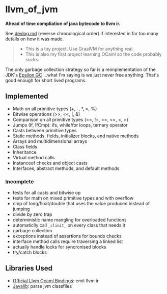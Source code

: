 # llvm_of_jvm

**Ahead of time compliation of java bytecode to llvm ir.**  

See [devlog.md](devlog.md) (reverse chronological order) if interested in far too many details on how it was made. 

> - This is a toy project. Use GraalVM for anything real.
> - This is also my first project learning OCaml so the code probably sucks.

The only garbage collection strategy so far is a reimplementation of the JDK's [Epsilon GC](https://blogs.oracle.com/javamagazine/post/epsilon-the-jdks-do-nothing-garbage-collector) ...what I'm saying is we just never free anything. That's good enough for short lived programs. 

## Implemented 

- Math on all primitive types (+, -, *, =, %)
- Bitwise operations (>>, <<, |, &)
- Comparison on all primitive types (==, !=, >=, <=, <, >)
- Jumps (If, IfCmp): ifs, while/for loops, ternary operator
- Casts between primitive types
- Static methods, fields, initializer blocks, and native methods
- Arrays and multidimensional arrays
- Class fields
- Inheritance
- Virtual method calls
- Instanceof checks and object casts
- Interfaces, abstract methods, and default methods

### Incomplete

- tests for all casts and bitwise op
- tests for math on mixed primitive types and with overflow
- cmp of long/float/double that uses the value produced instead of jumping
- divide by zero trap
- deterministic name mangling for overloaded functions 
- automaticlly call `_clinit_` on every class that needs it
- garbage collection 
- exceptions instead of assertions for bounds checks 
- interface method calls require traversing a linked list
- actually handle locks for syncronised blocks
- try/catch blocks


## Libraries Used 

- [Official Llvm Ocaml Bindings](https://github.com/llvm/llvm-project/tree/main/llvm/bindings/ocaml): emit llvm ir
- [Javalib](https://github.com/javalib-team/javalib): parse jvm classfiles 
